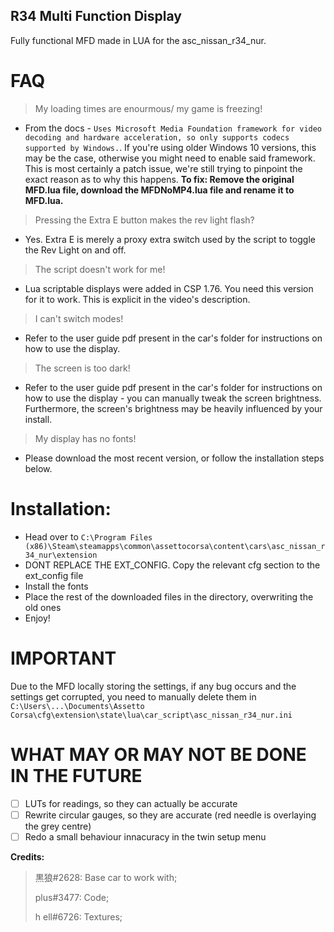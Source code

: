 ## R34 Multi Function Display
Fully functional MFD made in LUA for the asc_nissan_r34_nur.

# FAQ

> My loading times are enourmous/ my game is freezing!

- From the docs - `Uses Microsoft Media Foundation framework for video decoding and hardware acceleration, so only supports codecs supported by Windows.`. If you're using older Windows 10 versions, this may be the case, otherwise you might need to enable said framework. This is most certainly a patch issue, we're still trying to pinpoint the exact reason as to why this happens. **To fix: Remove the original MFD.lua file, download the MFDNoMP4.lua file and rename it to MFD.lua.**


> Pressing the Extra E button makes the rev light flash?

- Yes. Extra E is merely a proxy extra switch used by the script to toggle the Rev Light on and off.

> The script doesn't work for me! 

- Lua scriptable displays were added in CSP 1.76. You need this version for it to work. This is explicit in the video's description.

> I can't switch modes!

- Refer to the user guide pdf present in the car's folder for instructions on how to use the display.

> The screen is too dark!

- Refer to the user guide pdf present in the car's folder for instructions on how to use the display - you can manually tweak the screen brightness. Furthermore, the screen's brightness may be heavily influenced by your install.

> My display has no fonts!

- Please download the most recent version, or follow the installation steps below. 

# Installation:

- Head over to `C:\Program Files (x86)\Steam\steamapps\common\assettocorsa\content\cars\asc_nissan_r34_nur\extension`
- DONT REPLACE THE EXT_CONFIG. Copy the relevant cfg section to the ext_config file
- Install the fonts
- Place the rest of the downloaded files in the directory, overwriting the old ones
- Enjoy!

# IMPORTANT

Due to the MFD locally storing the settings, if any bug occurs and the settings get corrupted, you need to manually delete them in `C:\Users\...\Documents\Assetto Corsa\cfg\extension\state\lua\car_script\asc_nissan_r34_nur.ini`


# WHAT MAY OR MAY NOT BE DONE IN THE FUTURE

- [ ] LUTs for readings, so they can actually be accurate
- [ ] Rewrite circular gauges, so they are accurate (red needle is overlaying the grey centre)
- [ ] Redo a small behaviour innacuracy in the twin setup menu

**Credits:**

 >黒狼#2628: Base car to work with;
 >
 >plus#3477: Code;
 >
 >h ell#6726: Textures;

